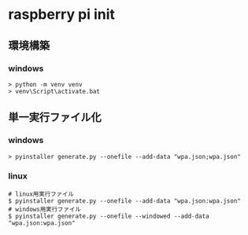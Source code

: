 # raspberry pi init

## 環境構築
### windows
```
> python -m venv venv
> venv\Script\activate.bat
```

## 単一実行ファイル化
### windows
```
> pyinstaller generate.py --onefile --add-data "wpa.json;wpa.json"
```

### linux
```
# linux用実行ファイル
$ pyinstaller generate.py --onefile --add-data "wpa.json:wpa.json"
# windows用実行ファイル
$ pyinstaller generate.py --onefile --windowed --add-data "wpa.json:wpa.json"
```
